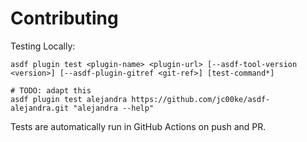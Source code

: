 # Contributing

Testing Locally:

```shell
asdf plugin test <plugin-name> <plugin-url> [--asdf-tool-version <version>] [--asdf-plugin-gitref <git-ref>] [test-command*]

# TODO: adapt this
asdf plugin test alejandra https://github.com/jc00ke/asdf-alejandra.git "alejandra --help"
```

Tests are automatically run in GitHub Actions on push and PR.
